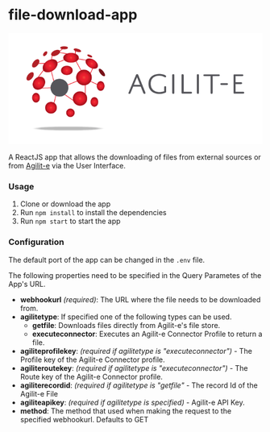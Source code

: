# file-download-app

![Agilit-e Logo](./src/core/resources/agilite-logo-full-web.png)

A ReactJS app that allows the downloading of files from external sources or from [Agilit-e](https://agilite.io) via the User Interface. 
### Usage

1. Clone or download the app
2. Run `npm install` to install the dependencies
3. Run `npm start` to start the app
### Configuration
The default port of the app can be changed in the `.env` file.

The following properties need to be specified in the Query Parametes of the App's URL.

- **webhookurl** *(required)*: The URL where the file needs to be downloaded from.
- **agilitetype**: If specified one of the following types can be used.
  - **getfile**: Downloads files directly from Agilit-e's file store.
  - **executeconnector**: Executes an Agilit-e Connector Profile to return a file.
- **agiliteprofilekey**: *(required if agilitetype is "executeconnector")* - The Profile key of the Agilit-e Connector profile.
- **agiliteroutekey**: *(required if agilitetype is "executeconnector")* - The Route key of the Agilit-e Connector profile.
- **agiliterecordid**: *(required if agilitetype is "getfile"* - The record Id of the Agilit-e File
- **agiliteapikey**: *(required if agilitetype is specified)* - Agilit-e API Key.
- **method**: The method that used when making the request to the specified webhookurl. Defaults to GET